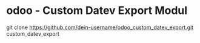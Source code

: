 # odoo - Custom Datev Export Modul

git clone https://github.com/dein-username/odoo_custom_datev_export.git custom_datev_export
